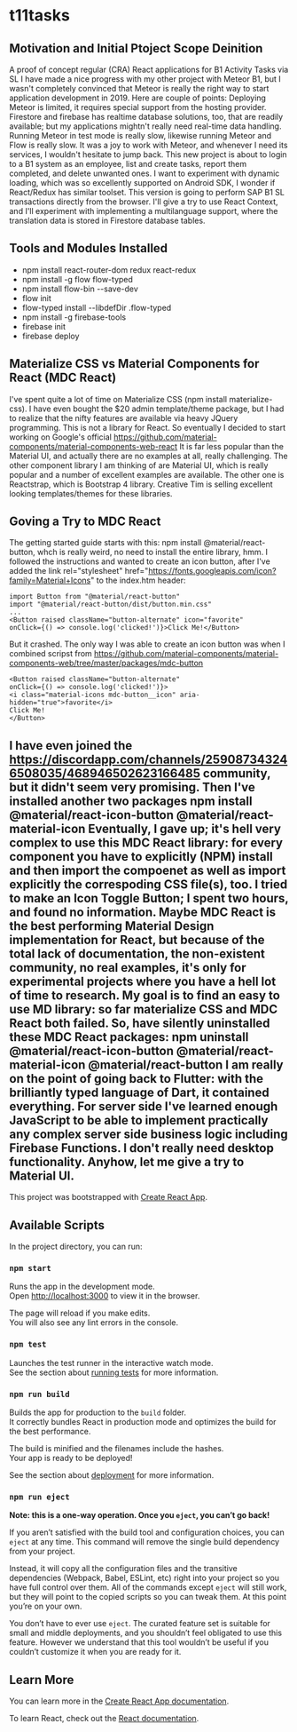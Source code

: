 # t11tasks
## Motivation and Initial Ptoject Scope Deinition
A proof of concept regular (CRA) React applications for B1 Activity Tasks via SL
I have made a nice progress with my other project with Meteor B1, but I wasn't completely convinced that Meteor is really the right way to start application development in 2019. Here are couple of points:
Deploying Meteor is limited, it requires special support from the hosting provider. Firestore and firebase has realtime database solutions, too, that are readily available; but my applications mightn't really need real-time data handling. Running Meteor in test mode is really slow, likewise running Meteor and Flow is really slow. It was a joy to work with Meteor, and whenever I need its services, I wouldn't hesitate to jump back.
This new project is about to login to a B1 system as an employee, list and create tasks, report them completed, and delete unwanted ones. I want to experiment with dynamic loading, which was so excellently supported on Android SDK, I wonder if React/Redux has similar toolset. This version is going to perform SAP B1 SL transactions directly from the browser. 
I'll give a try to use React Context, and I'll experiment with implementing a multilanguage support, where the translation data is stored in Firestore database tables.

## Tools and Modules Installed
<ul>
<li>npm install react-router-dom redux react-redux
<li>npm install -g flow flow-typed
<li>npm install flow-bin --save-dev
<li>flow init
<li>flow-typed install --libdefDir .flow-typed
<li>npm install -g firebase-tools
<li>firebase init
<li>firebase deploy

</ul>

## Materialize CSS vs Material Components for React (MDC React)
I've spent quite a lot of time on Materialize CSS (npm install materialize-css). I have even bought the $20 admin template/theme package, but I had to realize that the nifty features are available via heavy JQuery programming. This is not a library for React. So eventually I decided to start working on Google's official https://github.com/material-components/material-components-web-react It is far less popular than the Material UI, and actually there are no examples at all, really challenging.
The other component library I am thinking of are Material UI, which is really popular and a number of excellent examples are available. The other one is Reactstrap, which is Bootstrap 4 library. Creative Tim is selling excellent looking templates/themes for these libraries.

## Goving a Try to MDC React
The getting started guide starts with this: npm install @material/react-button, whch is really weird, no need to install the entire library, hmm.
I followed the instructions and wanted to create an icon button, after I've added the link rel="stylesheet" href="https://fonts.googleapis.com/icon?family=Material+Icons" to the index.htm header:

```
import Button from "@material/react-button"
import "@material/react-button/dist/button.min.css"
...
<Button raised className="button-alternate" icon="favorite"  
onClick={() => console.log('clicked!')}>Click Me!</Button>
```
But it crashed. The only way I was able to create an icon button was when I combined scripst from 
https://github.com/material-components/material-components-web/tree/master/packages/mdc-button

```
<Button raised className="button-alternate"
onClick={() => console.log('clicked!')}>
<i class="material-icons mdc-button__icon" aria-hidden="true">favorite</i>
Click Me!
</Button>
```

I have even joined the https://discordapp.com/channels/259087343246508035/468946502623166485 community, but it didn't seem very promising.
Then I've installed another two packages npm install @material/react-icon-button @material/react-material-icon
Eventually, I gave up; it's hell very complex to use this MDC React library: for every component you have to explicitly (NPM) install and then import the compoenet as well as import explicitly the correspoding CSS file(s), too. I tried to make an Icon Toggle Button; I spent two hours, and found no information. Maybe MDC React is the best performing Material Design implementation for React, but because of the total lack of documentation, the non-existent community, no real examples, it's only for experimental projects where you have a hell lot of time to research. My goal is to find an easy to use MD library: so far materialize CSS and MDC React both failed.
So, have silently uninstalled these MDC React packages: npm uninstall @material/react-icon-button @material/react-material-icon @material/react-button 
I am really on the point of going back to Flutter: with the brilliantly typed language of Dart, it contained everything. For server side I've learned enough JavaScript to be able to implement practically any complex server side business logic including Firebase Functions. I don't really need desktop functionality. Anyhow, let me give a try to Material UI. 
--------------

This project was bootstrapped with [Create React App](https://github.com/facebook/create-react-app).

## Available Scripts

In the project directory, you can run:

### `npm start`

Runs the app in the development mode.<br>
Open [http://localhost:3000](http://localhost:3000) to view it in the browser.

The page will reload if you make edits.<br>
You will also see any lint errors in the console.

### `npm test`

Launches the test runner in the interactive watch mode.<br>
See the section about [running tests](https://facebook.github.io/create-react-app/docs/running-tests) for more information.

### `npm run build`

Builds the app for production to the `build` folder.<br>
It correctly bundles React in production mode and optimizes the build for the best performance.

The build is minified and the filenames include the hashes.<br>
Your app is ready to be deployed!

See the section about [deployment](https://facebook.github.io/create-react-app/docs/deployment) for more information.

### `npm run eject`

**Note: this is a one-way operation. Once you `eject`, you can’t go back!**

If you aren’t satisfied with the build tool and configuration choices, you can `eject` at any time. This command will remove the single build dependency from your project.

Instead, it will copy all the configuration files and the transitive dependencies (Webpack, Babel, ESLint, etc) right into your project so you have full control over them. All of the commands except `eject` will still work, but they will point to the copied scripts so you can tweak them. At this point you’re on your own.

You don’t have to ever use `eject`. The curated feature set is suitable for small and middle deployments, and you shouldn’t feel obligated to use this feature. However we understand that this tool wouldn’t be useful if you couldn’t customize it when you are ready for it.

## Learn More

You can learn more in the [Create React App documentation](https://facebook.github.io/create-react-app/docs/getting-started).

To learn React, check out the [React documentation](https://reactjs.org/).
